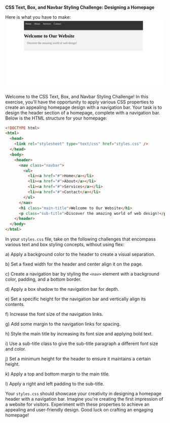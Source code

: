 **CSS Text, Box, and Navbar Styling Challenge: Designing a Homepage**


Here is what you have to make:
![video of end result of this task](./task5.png)


Welcome to the CSS Text, Box, and Navbar Styling Challenge! In this exercise, you'll have the opportunity to apply various CSS properties to create an appealing homepage design with a navigation bar. Your task is to design the header section of a homepage, complete with a navigation bar. Below is the HTML structure for your homepage:

```html
<!DOCTYPE html>
<html>
  <head>
    <link rel="stylesheet" type="text/css" href="styles.css" />
  </head>
  <body>
    <header>
      <nav class="navbar">
        <ul>
          <li><a href="#">Home</a></li>
          <li><a href="#">About</a></li>
          <li><a href="#">Services</a></li>
          <li><a href="#">Contact</a></li>
        </ul>
      </nav>
      <h1 class="main-title">Welcome to Our Website</h1>
      <p class="sub-title">Discover the amazing world of web design!</p>
    </header>
  </body>
</html>
```

In your `styles.css` file, take on the following challenges that encompass various text and box styling concepts, without using flex:

a) Apply a background color to the header to create a visual separation.

b) Set a fixed width for the header and center align it on the page.

c) Create a navigation bar by styling the `<nav>` element with a background color, padding, and a bottom border.

d) Apply a box shadow to the navigation bar for depth.

e) Set a specific height for the navigation bar and vertically align its contents.

f) Increase the font size of the navigation links.

g) Add some margin to the navigation links for spacing.

h) Style the main title by increasing its font size and applying bold text.

i) Use a sub-title class to give the sub-title paragraph a different font size and color.

j) Set a minimum height for the header to ensure it maintains a certain height.

k) Apply a top and bottom margin to the main title.

l) Apply a right and left padding to the sub-title.

Your `styles.css` should showcase your creativity in designing a homepage header with a navigation bar. Imagine you're creating the first impression of a website for visitors. Experiment with these properties to achieve an appealing and user-friendly design. Good luck on crafting an engaging homepage!
